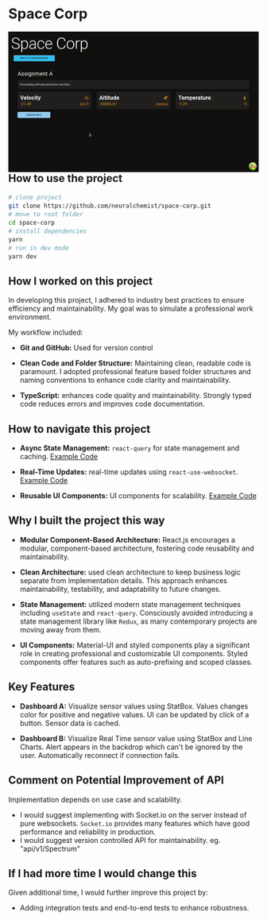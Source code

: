 # Space Corp

<img src="https://github.com/neuralchemist/space-corp/blob/main/src/assets/space-corp.gif" alt="space-corp.gif" style="float: left; margin-right: 10px;" />

## How to use the project

```bash
# clone project
git clone https://github.com/neuralchemist/space-corp.git
# move to root folder
cd space-corp
# install dependencies
yarn
# run in dev mode
yarn dev
```

## How I worked on this project

In developing this project, I adhered to industry best practices to ensure efficiency and maintainability. My goal was to simulate a professional work environment. 

My workflow included:

- **Git and GitHub:** Used for version control

- **Clean Code and Folder Structure:** Maintaining clean, readable code is paramount. I adopted professional feature based folder structures and naming conventions to enhance code clarity and maintainability.

- **TypeScript:** enhances code quality and maintainability. Strongly typed code reduces errors and improves code documentation.

## How to navigate this project

- **Async State Management:** `react-query` for state management and caching. [Example Code](https://github.com/neuralchemist/space-corp/blob/main/src/features/DashBoardA/api/useGetSensorData.tsx)

- **Real-Time Updates:** real-time updates using `react-use-websocket`. [Example Code](https://github.com/neuralchemist/space-corp/blob/main/src/features/DashBoardB/components/DashBoardB/index.tsx)

- **Reusable UI Components:**  UI components for scalability. [Example Code](https://github.com/neuralchemist/space-corp/tree/main/src/features/UI)


## Why I built the project this way

- **Modular Component-Based Architecture:** React.js encourages a modular, component-based architecture, fostering code reusability and maintainability.

- **Clean Architecture:**  used clean architecture to keep business logic separate from implementation details. This approach enhances maintainability, testability, and adaptability to future changes.

- **State Management:** utilized modern state management techniques including `useState` and `react-query`. Consciously avoided introducing a state management library like `Redux`, as many contemporary projects are moving away from them.

- **UI Components:** Material-UI and styled components play a significant role in creating professional and customizable UI components. Styled components offer features such as auto-prefixing and scoped classes.

## Key Features

- **Dashboard A:** Visualize sensor values using StatBox. Values changes color for positive and negative values. UI can be updated by click of a button. Sensor data is cached.

- **Dashboard B:** Visualize Real Time sensor value using StatBox and Line Charts. Alert appears in the backdrop which can't be ignored by the user. Automatically reconnect if connection fails.


## Comment on Potential Improvement of API

Implementation depends on use case and scalability. 

- I would suggest implementing with Socket.io on the server instead of pure websockets. `Socket.io` provides many features which have good performance and reliability in production.
- I would suggest version controlled API for maintainability. eg. "api/v1/Spectrum"


## If I had more time I would change this

Given additional time, I would further improve this project by:

- Adding integration tests and end-to-end tests to enhance robustness.


